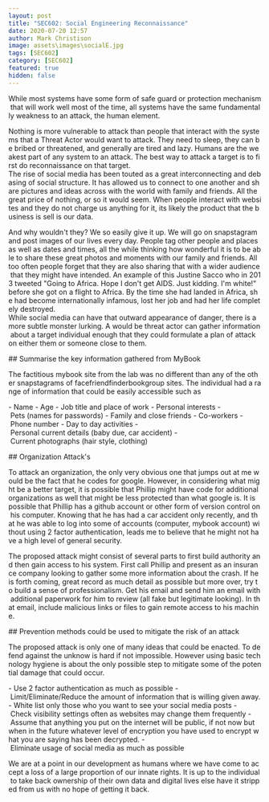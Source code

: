```yaml
---
layout: post
title: "SEC602: Social Engineering Reconnaissance"
date: 2020-07-20 12:57
author: Mark Christison
image: assets\images\socialE.jpg
tags: [SEC602]
category: [SEC602]
featured: true
hidden: false
---
```


While most systems have some form of safe guard or protection mechanism that will work well most of the time, all systems have the same fundamentally weakness to an attack, the human element.

Nothing is more vulnerable to attack than people that interact with the systems that a Threat Actor would want to attack. They need to sleep, they can be bribed or threatened, and generally are tired and lazy. Humans are the weakest part of any system to an attack. The best way to attack a target is to first do reconnaissance on that target.
The rise of social media has been touted as a great interconnecting and debasing of social structure. It has allowed us to connect to one another and share pictures and ideas across with the world with family and friends. All the great price of nothing, or so it would seem. When people interact with websites and they do not charge us anything for it, its likely the product that the business is sell is our data.

And why wouldn't they? We so easily give it up. We will go on snapstagram and post images of our lives every day. People tag other people and places as well as dates and times, all the while thinking how wonderful it is to be able to share these great photos and moments with our family and friends. All too often people forget that they are also sharing that with a wider audience that they might have intended. An example of this Justine Sacco who in 2013 tweeted "Going to Africa. Hope I don't get AIDS. Just kidding. I'm white!" before she got on a flight to Africa. By the time she had landed in Africa, she had become internationally infamous, lost her job and had her life completely destroyed.
While social media can have that outward appearance of danger, there is a more subtle monster lurking. A would be threat actor can gather information about a target individual enough that they could formulate a plan of attack on either them or someone close to them.

## Summarise the key information gathered from MyBook

The factitious mybook site from the lab was no different than any of the other snapstagrams of facefriendfinderbookgroup sites. The individual had a range of information that could be easily accessible such as

- Name
- Age
- Job title and place of work
- Personal interests
- Pets (names for passwords)
- Family and close friends
- Co-workers
- Phone number
- Day to day activities
- Personal current details (baby due, car accident)
- Current photographs (hair style, clothing)

## Organization Attack's

To attack an organization, the only very obvious one that jumps out at me would be the fact that he codes for google. However, in considering what might be a better target, it is possible that Phillip might have code for additional organizations as well that might be less protected than what google is. It is possible that Phillip has a github account or other form of version control on his computer. Knowing that he has had a car accident only recently, and that he was able to log into some of accounts (computer, mybook account) without using 2 factor authentication, leads me to believe that he might not have a high level of general security.

The proposed attack might consist of several parts to first build authority and then gain access to his system. First call Phillip and present as an insurance company looking to gather some more information about the crash. If he is forth coming, great record as much detail as possible but more over, try to build a sense of professionalism. Get his email and send him an email with additional paperwork for him to review (all fake but legitimate looking). In that email, include malicious links or files to gain remote access to his machine.

## Prevention methods could be used to mitigate the risk of an attack

The proposed attack is only one of many ideas that could be enacted. To defend against the unknow is hard if not impossible. However using basic technology hygiene is about the only possible step to mitigate some of the potential damage that could occur.

- Use 2 factor authentication as much as possible
- Limit/Eliminate/Reduce the amount of information that is willing given away.
- White list only those who you want to see your social media posts
- Check visibility settings often as websites may change them frequently
- Assume that anything you put on the internet will be public, if not now but when in the future whatever level of encryption you have used to encrypt what you are saying has been decrypted.
- Eliminate usage of social media as much as possible

We are at a point in our development as humans where we have come to accept a loss of a large proportion of our innate rights. It is up to the individual to take back ownership of their own data and digital lives else have it stripped from us with no hope of getting it back.
